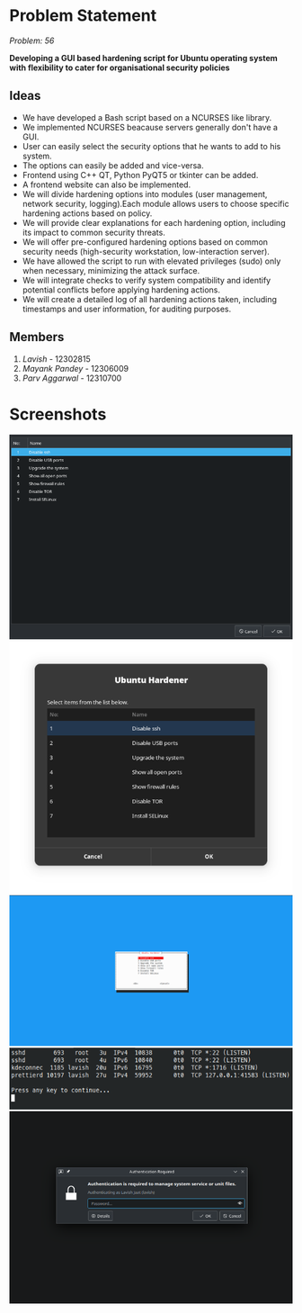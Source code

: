 # Problem Statement

_Problem: 56_

**Developing a GUI based hardening script for Ubuntu operating system with flexibility to cater for organisational security policies**

## Ideas

- We have developed a Bash script based on a NCURSES like library.
- We implemented NCURSES beacause servers generally don't have a GUI.
- User can easily select the security options that he wants to add to his system.
- The options can easily be added and vice-versa.
- Frontend using C++ QT, Python PyQT5 or tkinter can be added.
- A frontend website can also be implemented.
- We will divide hardening options into modules (user management, network security, logging).Each module allows users to choose specific hardening actions based on policy.
- We will provide clear explanations for each hardening option, including its impact to common security threats.
- We will offer pre-configured hardening options based on common security needs (high-security workstation, low-interaction server).
- We have allowed the script to run with elevated privileges (sudo) only when necessary, minimizing the attack surface.
- We will integrate checks to verify system compatibility and identify potential conflicts before applying hardening actions.
- We will create a detailed log of all hardening actions taken, including timestamps and user information, for auditing purposes. 

## Members

1. _Lavish_ - 12302815
1. _Mayank Pandey_ - 12306009
1. _Parv Aggarwal_ - 12310700

# Screenshots
![GUI 1](/screenshots/gui_1.png)
![GUI 2](/screenshots/gui_2.png)
![Main Menu](/screenshots/main.png)
![Sub-item](/screenshots/ports.png)
![Sub-item2](/screenshots/ssh.png)
